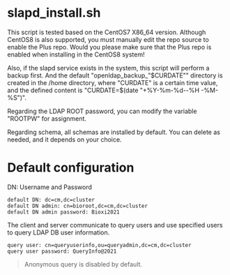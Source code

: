 # slapd_install.sh
This script is tested based on the CentOS7 X86_64 version. Although CentOS8 is also supported, you must manually edit
the repo source to enable the Plus repo. Would you please make sure that the Plus repo is enabled when installing in
the CentOS8 system!

Also, if the slapd service exists in the system, this script will perform a backup first. And the default
"openldap_backup_"$CURDATE"" directory is created in the /home directory, where "CURDATE" is a certain time value, and
the defined content is "CURDATE=$(date "+%Y-%m-%d--%H -%M-%S")".

Regarding the LDAP ROOT password, you can modify the variable "ROOTPW" for assignment.

Regarding schema, all schemas are installed by default. You can delete as needed, and it depends on your choice.


# Default configuration
DN: Username and Password
```
default DN: dc=cm,dc=cluster
default DN admin: cn=bioroot,dc=cm,dc=cluster
default DN admin password: Bioxi2021
```

The client and server communicate to query users and use specified users to query LDAP DB user information.
```
query user: cn=queryuserinfo,ou=queryadmin,dc=cm,dc=cluster
query user password: QueryInfo@2021
```
> Anonymous query is disabled by default. 
